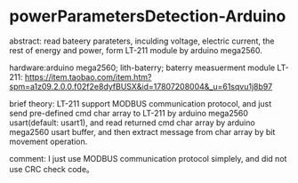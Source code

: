 # powerParametersDetection-Arduino

abstract: read bateery parateters, inculding voltage, electric current, the rest of energy and power, form LT-211 module by arduino mega2560. 

hardware:arduino mega2560; lith-baterry; baterry measuerment module LT-211: https://item.taobao.com/item.htm?spm=a1z09.2.0.0.f02f2e8dyfBUSX&id=17807208004&_u=61sqvu1j8b97

brief theory: LT-211 support MODBUS communication protocol, and just send pre-defined cmd char array to LT-211 by arduino mega2560 usart(default: usart1), and read returned cmd char array by arduino mega2560 usart buffer, and then extract message from char array by bit movement operation. 

comment: I just use MODBUS communication protocol simplely, and did not use CRC check code。
